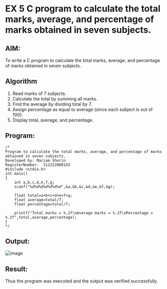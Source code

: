 # EX 5 C program to calculate the total marks, average, and percentage of marks obtained in seven subjects.
## AIM:
To write a C program to calculate the total marks, average, and percentage of marks obtained in seven subjects.

## Algorithm
1. Read marks of 7 subjects.
2. Calculate the total by summing all marks.
3. Find the average by dividing total by 7.
4. Assign percentage as equal to average (since each subject is out of 100).
5. Display total, average, and percentage.
 

## Program:
```
/*
Program to calculate the total marks, average, and percentage of marks obtained in seven subjects.
Developed by: Mariam Sherin
RegisterNumber:  212222060143
#include <stdio.h>
int main()
{
    int a,b,c,d,e,f,g;
    scanf("%d%d%d%d%d%d%d",&a,&b,&c,&d,&e,&f,&g);
    
    float total=a+b+c+d+e+f+g;
    float average=total/7;
    float percentage=total/7;
    
    printf("Total marks = %.2f\nAverage marks = %.2f\nPercentage = %.2f",total,average,percentage);
}
*/
```

## Output:

![image](https://github.com/user-attachments/assets/dbbd83c4-0f6c-4b63-a833-47513521f6ac)


## Result:
Thus the program was executed and the output was verified successfully.
